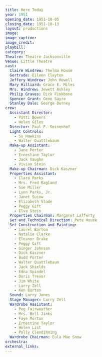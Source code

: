 ```yaml
---
title: Here Today
year: 1951
opening_date: 1951-10-05
closing_date: 1951-10-13
layout: productions
image:
image_caption:
image_credit:
playbill: 
category: 
Theatre: Theatre Jacksonville
Venue: Little Theatre
cast:
  Claire Windrew: Thelma House
  Gertrude: Eileen Clayton
  Jeffery Windrew: John Howell
  Mary Hilliard: Grace E. Miles
  Mrs. Windrew: Jewett Ashley
  Philip Graves: Dick Finkbone
  Spencer Grant: Gene Sayre
  Stanley Dale: George Durney
crew:
  Assistant Director:
    - Patti Bowers
    - Helen Giles
  Director: Paul E. Geisenhof
  Light Controls:
    - Su Hawkins
    - Walter Quattlebaum
  Make-up Assistant:
    - Jane Porter
    - Ernestine Taylor
    - Jack Vaughn
    - Vivian Stein
  Make-up Chairman: Dick Kaszner
  Properties Assistant:
    - Clara Parks
    - Mrs. Fred Ragland
    - Sue Miller
    - Lynn Parks, Jr.
    - Janet Sucow
    - Elizabeth Slade
    - Peggy Gift
    - Elva Stein
  Properties Chairman: Margaret Lafferty
  Set and Technical Direction: Pete House
  Set Construction and Painting:
    - Laurel Barton
    - Natalie Clarke
    - Eleanor Drake
    - Peggy Gift
    - Ginger Johnson
    - Dick Kaszner
    - Budd Porter
    - Walter Quattlebaum
    - Jack Shields
    - Edna Spindel
    - Doris Trevor
    - Jim White
    - Larry Zell
    - Ken Burton
  Sound: Larry Jones
  Stage Manager: Larry Zell
  Wardrobe Assistant:
    - Peg Fairweather
    - Mrs. Bell Jinks
    - Faye Morton
    - Ernestine Taylor
    - Helen List
    - Polly Clendinning
  Wardrobe Chairman: Eula Mae Snow
orchestra:
external_links:
---
```


